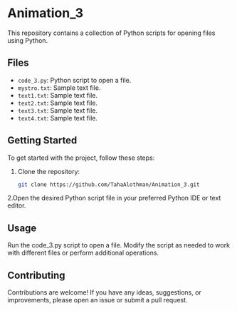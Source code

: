 # Animation_3

This repository contains a collection of Python scripts for opening files using Python.

## Files

- `code_3.py`: Python script to open a file.
- `mystro.txt`: Sample text file.
- `text1.txt`: Sample text file.
- `text2.txt`: Sample text file.
- `text3.txt`: Sample text file.
- `text4.txt`: Sample text file.

## Getting Started

To get started with the project, follow these steps:

1. Clone the repository:

   ```bash
   git clone https://github.com/TahaAlothman/Animation_3.git

2.Open the desired Python script file in your preferred Python IDE or text editor.

## Usage
Run the code_3.py script to open a file.
Modify the script as needed to work with different files or perform additional operations.

## Contributing
Contributions are welcome! If you have any ideas, suggestions, or improvements, please open an issue or submit a pull request.
